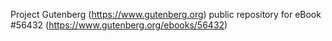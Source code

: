 Project Gutenberg (https://www.gutenberg.org) public repository for
eBook #56432 (https://www.gutenberg.org/ebooks/56432)
